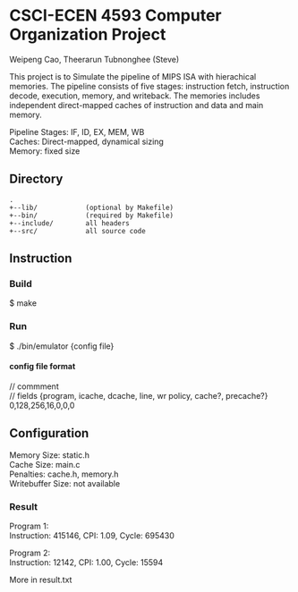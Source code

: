 # CSCI-ECEN 4593 Computer Organization Project  
Weipeng Cao, Theerarun Tubnonghee (Steve)  

This project is to Simulate the pipeline of MIPS ISA with hierachical memories. The pipeline consists of five stages: instruction fetch, instruction decode, execution, memory, and writeback. The memories includes independent direct-mapped caches of instruction and data and main memory.

Pipeline Stages: IF, ID, EX, MEM, WB  
Caches: Direct-mapped, dynamical sizing  
Memory: fixed size  
  
Directory
---------
    .
    +--lib/            (optional by Makefile)
    +--bin/            (required by Makefile)
    +--include/        all headers
    +--src/            all source code

## Instruction
### Build
$ make

### Run
$ ./bin/emulator {config file}

#### config file format
// commment  
// fields {program, icache, dcache, line, wr policy, cache?, precache?}  
0,128,256,16,0,0,0   

## Configuration
Memory Size: static.h  
Cache Size: main.c  
Penalties: cache.h, memory.h  
Writebuffer Size: not available  

### Result
Program 1:  
Instruction: 415146, CPI: 1.09, Cycle: 695430  

Program 2:  
Instruction: 12142, CPI: 1.00, Cycle: 15594  

More in result.txt


